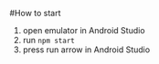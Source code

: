 #How to start

1. open emulator in Android Studio
2. run `npm start`
3. press run arrow in Android Studio
